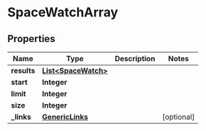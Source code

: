 # SpaceWatchArray

## Properties
Name | Type | Description | Notes
------------ | ------------- | ------------- | -------------
**results** | [**List&lt;SpaceWatch&gt;**](SpaceWatch.md) |  | 
**start** | **Integer** |  | 
**limit** | **Integer** |  | 
**size** | **Integer** |  | 
**_links** | [**GenericLinks**](GenericLinks.md) |  |  [optional]
